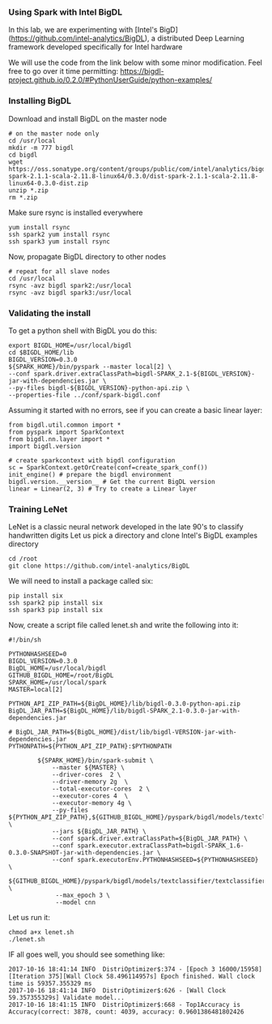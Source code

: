 ### Using Spark with Intel BigDL
In this lab, we are experimenting with [Intel's BigD]
(https://github.com/intel-analytics/BigDL), a distributed Deep Learning framework developed specifically for Intel hardware

We will use the code from the link below with some minor modification.  Feel free to go over it time permitting:
https://bigdl-project.github.io/0.2.0/#PythonUserGuide/python-examples/

### Installing BigDL
Download and install BigDL on the master node
```
# on the master node only
cd /usr/local
mkdir -m 777 bigdl
cd bigdl
wget https://oss.sonatype.org/content/groups/public/com/intel/analytics/bigdl/dist-spark-2.1.1-scala-2.11.8-linux64/0.3.0/dist-spark-2.1.1-scala-2.11.8-linux64-0.3.0-dist.zip
unzip *.zip
rm *.zip
```
Make sure rsync is installed everywhere
```
yum install rsync
ssh spark2 yum install rsync
ssh spark3 yum install rsync
```
Now, propagate BigDL directory to other nodes
```
# repeat for all slave nodes
cd /usr/local
rsync -avz bigdl spark2:/usr/local
rsync -avz bigdl spark3:/usr/local
```
### Validating the install
To get a python shell with BigDL you do this:
```
export BIGDL_HOME=/usr/local/bigdl
cd $BIGDL_HOME/lib
BIGDL_VERSION=0.3.0
${SPARK_HOME}/bin/pyspark --master local[2] \
--conf spark.driver.extraClassPath=bigdl-SPARK_2.1-${BIGDL_VERSION}-jar-with-dependencies.jar \
--py-files bigdl-${BIGDL_VERSION}-python-api.zip \
--properties-file ../conf/spark-bigdl.conf
```
Assuming it started with no errors, see if you can create a basic linear layer:
```
from bigdl.util.common import *
from pyspark import SparkContext
from bigdl.nn.layer import *
import bigdl.version

# create sparkcontext with bigdl configuration
sc = SparkContext.getOrCreate(conf=create_spark_conf()) 
init_engine() # prepare the bigdl environment 
bigdl.version.__version__ # Get the current BigDL version
linear = Linear(2, 3) # Try to create a Linear layer
```
### Training LeNet
LeNet is a classic neural network developed in the late 90's to classify handwritten digits
Let us pick a directory and clone Intel's BigDL examples directory
```
cd /root
git clone https://github.com/intel-analytics/BigDL
```

We will need to install a package called six:
```
pip install six
ssh spark2 pip install six
ssh spark3 pip install six
```

Now, create a script file called lenet.sh and write the following into it:
```
#!/bin/sh

PYTHONHASHSEED=0
BIGDL_VERSION=0.3.0
BigDL_HOME=/usr/local/bigdl
GITHUB_BIGDL_HOME=/root/BigDL
SPARK_HOME=/usr/local/spark
MASTER=local[2]

PYTHON_API_ZIP_PATH=${BigDL_HOME}/lib/bigdl-0.3.0-python-api.zip
BigDL_JAR_PATH=${BigDL_HOME}/lib/bigdl-SPARK_2.1-0.3.0-jar-with-dependencies.jar

# BigDL_JAR_PATH=${BigDL_HOME}/dist/lib/bigdl-VERSION-jar-with-dependencies.jar
PYTHONPATH=${PYTHON_API_ZIP_PATH}:$PYTHONPATH

        ${SPARK_HOME}/bin/spark-submit \
            --master ${MASTER} \
            --driver-cores  2 \
            --driver-memory 2g  \
            --total-executor-cores  2 \
            --executor-cores 4  \
            --executor-memory 4g \
            --py-files ${PYTHON_API_ZIP_PATH},${GITHUB_BIGDL_HOME}/pyspark/bigdl/models/textclassifier/textclassifier.py  \
            --jars ${BigDL_JAR_PATH} \
            --conf spark.driver.extraClassPath=${BigDL_JAR_PATH} \
            --conf spark.executor.extraClassPath=bigdl-SPARK_1.6-0.3.0-SNAPSHOT-jar-with-dependencies.jar \
            --conf spark.executorEnv.PYTHONHASHSEED=${PYTHONHASHSEED} \
            ${GITHUB_BIGDL_HOME}/pyspark/bigdl/models/textclassifier/textclassifier.py \
             --max_epoch 3 \
             --model cnn
```
Let us run it:
```
chmod a+x lenet.sh
./lenet.sh
```
IF all goes well, you should see something like:
```
2017-10-16 18:41:14 INFO  DistriOptimizer$:374 - [Epoch 3 16000/15958][Iteration 375][Wall Clock 58.496114957s] Epoch finished. Wall clock time is 59357.355329 ms
2017-10-16 18:41:14 INFO  DistriOptimizer$:626 - [Wall Clock 59.357355329s] Validate model...
2017-10-16 18:41:15 INFO  DistriOptimizer$:668 - Top1Accuracy is Accuracy(correct: 3878, count: 4039, accuracy: 0.9601386481802426
```
